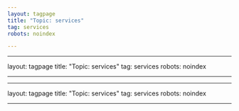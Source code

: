 ```yaml
---
layout: tagpage
title: "Topic: services"
tag: services
robots: noindex

---
```

---
layout: tagpage
title: "Topic: services"
tag: services
robots: noindex

---
---
layout: tagpage
title: "Topic: services"
tag: services
robots: noindex

---
